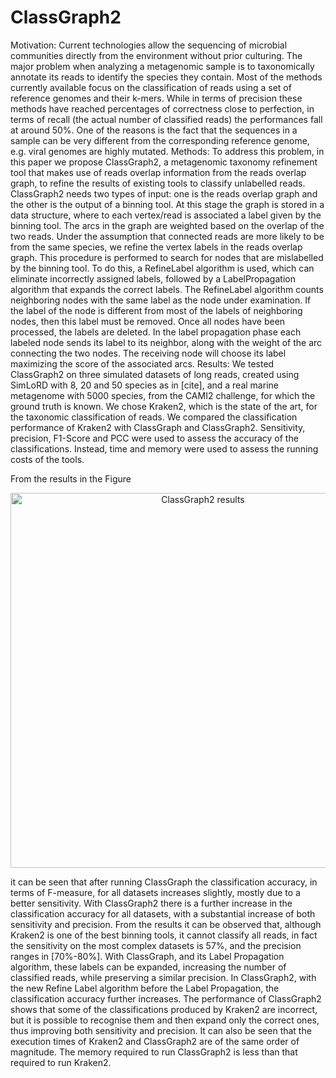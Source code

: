 # ClassGraph2

Motivation: Current technologies allow the sequencing of microbial communities directly from the environment without prior culturing. The major problem
when analyzing a metagenomic sample is to taxonomically annotate its reads
to identify the species they contain. Most of the methods currently available
focus on the classification of reads using a set of reference genomes and their
k-mers. While in terms of precision these methods have reached percentages of
correctness close to perfection, in terms of recall (the actual number of classified
reads) the performances fall at around 50%. One of the reasons is the fact that
the sequences in a sample can be very different from the corresponding reference
genome, e.g. viral genomes are highly mutated.
Methods: To address this problem, in this paper we propose ClassGraph2,
a metagenomic taxonomy refinement tool that makes use of reads overlap information from the reads overlap graph, to refine the results of existing tools to classify unlabelled reads. ClassGraph2 needs two types of input: one is the
reads overlap graph and the other is the output of a binning tool. At this stage
the graph is stored in a data structure, where to each vertex/read is associated
a label given by the binning tool. The arcs in the graph are weighted based
on the overlap of the two reads. Under the assumption that connected reads
are more likely to be from the same species, we refine the vertex labels in the
reads overlap graph. This procedure is performed to search for nodes that are
mislabelled by the binning tool. To do this, a RefineLabel algorithm is used,
which can eliminate incorrectly assigned labels, followed by a LabelPropagation
algorithm that expands the correct labels. The RefineLabel algorithm counts
neighboring nodes with the same label as the node under examination. If the
label of the node is different from most of the labels of neighboring nodes, then
this label must be removed. Once all nodes have been processed, the labels are
deleted. In the label propagation phase each labeled node sends its label to
its neighbor, along with the weight of the arc connecting the two nodes. The
receiving node will choose its label maximizing the score of the associated arcs.
Results: We tested ClassGraph2 on three simulated datasets of long reads,
created using SimLoRD with 8, 20 and 50 species as in [cite], and a real marine metagenome with 5000 species, from the CAMI2 challenge, for which the
ground truth is known. We chose Kraken2, which is the state of the art, for the
taxonomic classification of reads. We compared the classification performance
of Kraken2 with ClassGraph and ClassGraph2. Sensitivity, precision, F1-Score
and PCC were used to assess the accuracy of the classifications. Instead, time
and memory were used to assess the running costs of the tools.

From the results in the Figure 

<p align="center">
  <img src="Images/ClassGrap2.png" width="600" title="ClassGraph2 results" alt="ClassGraph2 results">
</p>


it can be seen that after running ClassGraph the classification accuracy, in terms of F-measure, for all datasets increases slightly, mostly due to a better sensitivity. With ClassGraph2 there is a further increase in the classification accuracy for all datasets, with a substantial
increase of both sensitivity and precision. From the results it can be observed
that, although Kraken2 is one of the best binning tools, it cannot classify all
reads, in fact the sensitivity on the most complex datasets is 57%, and the
precision ranges in [70%-80%]. With ClassGraph, and its Label Propagation algorithm, these labels can be expanded, increasing the number of classified reads,
while preserving a similar precision. In ClassGraph2, with the new Refine Label
algorithm before the Label Propagation, the classification accuracy further increases. The performance of ClassGraph2 shows that some of the classifications
produced by Kraken2 are incorrect, but it is possible to recognise them and then
expand only the correct ones, thus improving both sensitivity and precision. It
can also be seen that the execution times of Kraken2 and ClassGraph2 are of
the same order of magnitude. The memory required to run ClassGraph2 is less
than that required to run Kraken2.